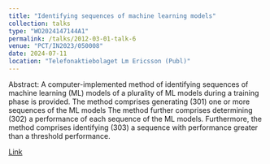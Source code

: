```yaml
---
title: "Identifying sequences of machine learning models"
collection: talks
type: "WO2024147144A1"
permalink: /talks/2012-03-01-talk-6
venue: "PCT/IN2023/050008"
date: 2024-07-11
location: "Telefonaktiebolaget Lm Ericsson (Publ)"
---
```


Abstract: A computer-implemented method of identifying sequences of machine learning (ML) models of a plurality of ML models during a training phase is provided. The method comprises generating (301) one or more sequences of the ML models The method further comprises determining (302) a performance of each sequence of the ML models. Furthermore, the method comprises identifying (303) a sequence with performance greater than a threshold performance.

[Link](https://patents.google.com/patent/WO2024147144A1)

